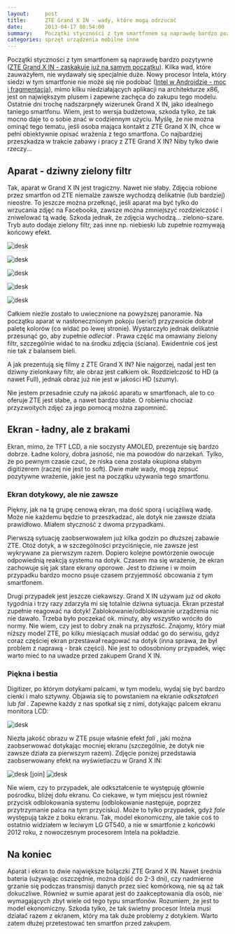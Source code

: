 ```yaml
---
layout:     post
title:      ZTE Grand X IN - wady, które mogą odrzucać
date:       2013-04-17 08:54:00
summary:    Początki styczności z tym smartfonem są naprawdę bardzo pozytywne (ZTE Grand X IN - zaskakuje już na samym początku). Kilka wad, które zauważyłem, nie wydawały się specjalnie duże. Nowy procesor Intela, który siedzi w tym smartfonie nie może się nie podobać (Intel w Androidzie - moc i fragmentacja), mimo kilku niedziałających aplikacji na architekturze x86, jest on największym plusem i zapewne zac...
categories: sprzęt urządzenia mobilne inne
---
```




Początki styczności z tym smartfonem są naprawdę bardzo pozytywne ([ZTE Grand X IN - zaskakuje już na samym początku](http://www.dobreprogramy.pl/djfoxer/ZTE-Grand-X-IN-zaskakuje-juz-na-samym-poczatku,40532.html)). Kilka wad, które zauważyłem, nie wydawały się specjalnie duże. Nowy procesor Intela, który siedzi w tym smartfonie nie może się nie podobać ([Intel w Androidzie - moc i fragmentacja](http://www.dobreprogramy.pl/djfoxer/Intel-w-Androidzie-moc-i-fragmentacja,40608.html)), mimo kilku niedziałających aplikacji na architekturze x86, jest on największym plusem i zapewne zachęca do zakupu tego modelu. Ostatnie dni trochę nadszarpnęły wizerunek Grand X IN, jako idealnego taniego smartfonu. Wiem, jest to wersja budżetowa, szkoda tylko, że tak mocno daje to o sobie znać w codziennym użyciu. Myślę, że nie można ominąć tego tematu, jeśli osoba mająca kontakt z ZTE Grand X IN, chce w pełni obiektywnie opisać wrażenia z tego smartfona. Co najbardziej przeszkadza w trakcie zabawy i pracy z ZTE Grand X IN? Niby tylko dwie rzeczy...


## Aparat - dziwny zielony filtr

Tak, aparat w Grand X IN jest tragiczny. Nawet nie słaby. Zdjęcia robione przez smartfon od ZTE niemalże zawsze wychodzą delikatnie (lub bardziej) nieostre. To jeszcze można przełknąć, jeśli aparat ma być tylko do wrzucania zdjęć na Facebooka, zawsze można zmniejszyć rozdzielczość i zniwelować tą wadę. Szkoda jednak, że zdjęcia wychodzą... zielono-szare. Tryb auto dodaje zielony filtr, zaś inne np. niebieski lub zupełnie rozmywają końcowy efekt.


![desk](https://raw.githubusercontent.com/djfoxer/djfoxer.github.io/master/_img/2013-4-17-_95_/g_-_608x405_-_-_40649x20130417084657_0.jpg)


![desk](https://raw.githubusercontent.com/djfoxer/djfoxer.github.io/master/_img/2013-4-17-_95_/g_-_608x405_-_-_40649x20130415232234_0.jpg)


![desk](https://raw.githubusercontent.com/djfoxer/djfoxer.github.io/master/_img/2013-4-17-_95_/g_-_608x405_-_-_40649x20130415232228_0.jpg)



![desk](https://raw.githubusercontent.com/djfoxer/djfoxer.github.io/master/_img/2013-4-17-_95_/g_-_608x405_-_-_40649x20130422190506_0.jpg)


![desk](https://raw.githubusercontent.com/djfoxer/djfoxer.github.io/master/_img/2013-4-17-_95_/g_-_608x405_-_-_40649x20130422190511_0.jpg)


Całkiem nieźle zostało to uwiecznione na powyższej panoramie. Na początku aparat w nasłonecznionym pokoju (serio!) przyzwoicie dobrał paletę kolorów (co widać po lewej stronie). Wystarczyło jednak delikatnie przesunąć go, aby zupełnie  *odleciał* . Prawa część ma omawiany zielony filtr, szczególnie widać to na środku zdjęcia (ściana). Ewidentnie coś jest nie tak z balansem bieli. 

A jak prezentują się filmy z ZTE Grand X IN? Nie najgorzej, nadal jest ten dziwny zielonkawy filtr, ale obraz jest całkiem ok. Rozdzielczość to HD (a nawet Full), jednak obraz już nie jest w jakości HD (szumy).

Nie jestem przesadnie czuły na jakość aparatu w smartfonach, ale to co oferuje ZTE jest słabe, a nawet bardzo słabe. O robieniu chociaż przyzwoitych zdjęć za jego pomocą można zapomnieć.


## Ekran - ładny, ale z brakami

Ekran, mimo, że TFT LCD, a nie soczysty AMOLED, prezentuje się bardzo dobrze. Ładne kolory, dobra jasność, nie ma powodów do narzekań. Tylko, że po pewnym czasie czuć, że niska cena została okupiona słabym digitizerem (raczej nie jest to soft). Dwie małe wady, mogą zepsuć pozytywne wrażenie, jakie jest na początku używania tego smartfonu.


### Ekran dotykowy, ale nie zawsze

Piękny, jak na tą grupę cenową ekran, ma dość sporą i uciążliwą wadę. Może nie każdemu będzie to przeszkadzać, ale dotyk nie zawsze działa prawidłowo. Miałem styczność z dwoma przypadkami. 

Pierwszą sytuację zaobserwowałem już kilka godzin po dłuższej zabawie ZTE. Otóż dotyk, a w szczególności przyciśnięcie, nie zawsze jest wykrywane za pierwszym razem. Dopiero kolejne powtórzenie owocuje odpowiednią reakcją systemu na dotyk. Czasem ma się wrażenie, że ekran zachowuje się jak stare ekrany oporowe. Jest to dziwne i w moim przypadku bardzo mocno psuje czasem przyjemność obcowania z tym smartfonem. 

Drugi przypadek jest jeszcze ciekawszy. Grand X IN używam już od około tygodnia i trzy razy zdarzyła mi się totalnie dziwna sytuacja. Ekran przestał zupełnie reagować na dotyk! Zablokowanie/odblokowanie urządzenia nic nie dawało. Trzeba było poczekać ok. minuty, aby wszystko wróciło do normy. Nie wiem, czy jest to dobry znak na przyszłość. Znajomy, który miał niższy model ZTE, po kilku miesiącach musiał oddać go do serwisu, gdyż coraz częściej ekran przestawał reagować na dotyk (inna sprawa, że był problem z naprawą - brak części). Nie jest to odosobniony przypadek, więc warto mieć to na uwadze przed zakupem Grand X IN. 


### Piękna i bestia

Digitizer, po którym dotykami palcami, w tym modelu, wydaj się być bardzo cienki i mało sztywny. Objawia się to powstaniem na ekranie  *odkształceń*  lub  *fal* . Zapewne każdy z nas spotkał się z nimi, dotykając palcem ekranu monitora LCD:


![desk](https://raw.githubusercontent.com/djfoxer/djfoxer.github.io/master/_img/2013-4-17-_95_/g_-_608x405_-_-_40649x20130415234805_0.jpg)


Niezła jakość obrazu w ZTE psuje właśnie efekt  *fali* , jaki można zaobserwować dotykając mocniej ekranu (szczególnie, że dotyk nie zawsze działa za pierwszym razem). Zdjęcie poniżej przedstawia zaobserwowany efekt na wyświetlaczu w Grand X IN:


![desk](https://raw.githubusercontent.com/djfoxer/djfoxer.github.io/master/_img/2013-4-17-_95_/g_-_288x192_-_-_40649x20130415230709_0.jpg)
[join]
![desk](https://raw.githubusercontent.com/djfoxer/djfoxer.github.io/master/_img/2013-4-17-_95_/g_-_288x192_-_-_40649x20130415230703_0.png)


Nie wiem, czy to przypadek, ale odkształcenie te występuję głównie pośrodku, bliżej dołu ekranu. Co ciekawe, w tym miejscu jest również przycisk odblokowania systemu (odblokowanie następuje, poprzez przytrzymanie palca na tym przycisku). Może to tylko przypadek, gdyż  *fale*  występują także z boku ekranu. Tak, model ekonomiczny, ale takie coś to ostatnio widziałem w leciwym LG GT540, a nie w smartfonie z końcówki 2012 roku, z nowoczesnym procesorem Intela na pokładzie.



## Na koniec

Aparat i ekran to dwie największe bolączki ZTE Grand X IN. Nawet średnia bateria (używając oszczędnie, można dojść do 2-3 dni), czy nadmierne grzanie się podczas transmisji danych przez sieć komórkową, nie są aż tak dokuczliwe. Również w sumie aparat jest do zaakceptowania dla osób, nie wymagających zbyt wiele od tego typu smartfonów. Rozumiem, że jest to model ekonomiczny. Szkoda tylko, że tak świetny procesor Intela musi działać razem z ekranem, który ma tak duże problemy z dotykiem. Warto zatem dłużej przetestować ten smartfon przed zakupem.